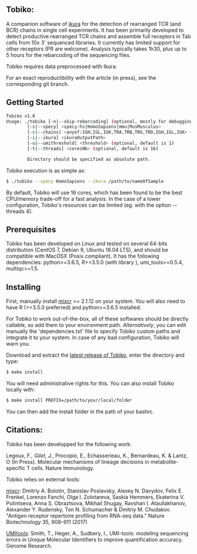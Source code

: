 ## Tobiko:

A companion software of [ikura](https://github.com/juugii/ikura) for the detection of rearranged TCR (and BCR) chains in single cell experiments. It has been primarily developed to detect productive rearranged TCR chains and assemble full receptors in Tab cells from 10x 3' sequenced libraries. It currently has limited support for other receptors (PR are welcome). Analysis typically takes 1h30, plus up to 5 hours for the rebarcoding of the sequencing files.

Tobiko requires data preprocessed with Ikura.

For an exact reproductibility with the article (in press), see the corresponding git branch.

## Getting Started

```bash
Tobiko v1.0
Usage: ./tobiko	[-n|--skip-rebarcoding] (optional, mostly for debugging)
		[-s|--specy] <specy:hs|HomoSapiens|mmu|MusMusculus>
		[-c|--chains] <anyof:IGH,IGL,IGK,TRA,TRB,TRG,TRD,IGH,IGL,IGK> (optional, default is TRA,TRB)
		[-i|--ikura] <ikuraOutputPath>
		[-u|--umithreshold] <threshold> (optional, default is 1)
		[-t|--threads] <coresNb> (optional, default is 16)

		Directory should be specified as absolute path.
```

Tobiko execution is as simple as:

```bash
$ ./tobiko --specy HomoSapiens --ikura /path/to/nameOfSample
```

By default, Tobiko will use 16 cores, which has been found to be the best CPU/memory trade-off for a fast analysis. In the case of a lower configuration, Tobiko's resources can be limited (eg. with the option --threads 4).


## Prerequisites

Tobiko has been developed on Linux and tested on several 64-bits distribution (CentOS 7, Debian 9, Ubuntu 18.04 LTS), and should be compatible with MacOSX (Posix compliant).
It has the following dependencies: python>=3.6.5, R>=3.5.0 (with library ), umi_tools>=0.5.4, multiqc>=1.5.


## Installing

First, manually install [mixcr](https://mixcr.readthedocs.io/en/master/index.html) >= 2.1.12 on your system. You will also need to have R (>=3.5.0 preferred) and python>=3.6.5 installed.

For Tobiko to work out-of-the-box, all of these softwares should be directly callable, so add them to your environment path. *Alternatively*, you can edit manually the 'dependencies.txt' file to specify Tobiko custom paths and integrate it to your system. In case of any bad configuration, Tobiko will warn you.

Download and extract the [latest release of Tobiko](https://github.com/juugii/tobiko/releases/tag/v1.0.0), enter the directory and type:

```bash
$ make install

```

You will need administrative rights for this. You can also install Tobiko locally with:

```bash
$ make install PREFIX=/path/to/your/local/folder

```

You can then add the install folder in the path of your bashrc.


## Citations:

Tobiko has been developped for the following work:

Legoux, F.*, Gilet, J.*, Procopio, E., Echasserieau, K., Bernardeau, K. & Lantz, O (In Press). Molecular mechanisms of lineage decisions in metabolite-specific T cells. Nature Immunology.

Tobiko relies on external tools:

[mixcr](https://mixcr.readthedocs.io/en/master/index.html): Dmitriy A. Bolotin, Stanislav Poslavsky, Alexey N. Davydov, Felix E. Frenkel, Lorenzo Fanchi, Olga I. Zolotareva, Saskia Hemmers, Ekaterina V. Putintseva, Anna S. Obraztsova, Mikhail Shugay, Ravshan I. Ataullakhanov, Alexander Y. Rudensky, Ton N. Schumacher & Dmitriy M. Chudakov. "Antigen receptor repertoire profiling from RNA-seq data." Nature Biotechnology 35, 908–911 (2017)

[UMItools](https://github.com/CGATOxford/UMI-tools): Smith, T., Heger, A., Sudbery, I., UMI-tools: modeling sequencing errors in Unique Molecular Identifiers to improve quantification accuracy. Genome Research.
